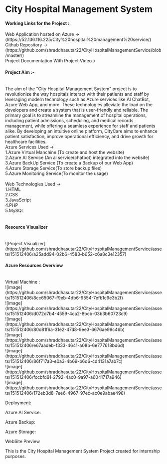 <h1>City Hospital Management System</h1>
<h4>Working Links for the Project : </h4>
Web Application hosted on Azure -> (https://52.136.116.225/City%20hospital%20management%20service/) </br>
Github Repository -> (https://github.com/shraddhasutar22/CityHospitalManagementService/blob/master/)</br>
Project Documentation With Project Video-> </br>

<h4>Project Aim :- </h4></br>
The aim of the "City Hospital Management System" project is to revolutionize the way hospitals interact with their patients and staff by leveraging modern technology such as Azure services like AI ChatBot, Azure Web App, and more. These technologies alleviate the load on the developers and create a system that is user-friendly and reliable. The primary goal is to streamline the management of hospital operations, including patient admissions, scheduling, and medical records management, while offering a seamless experience for staff and patients alike. By developing an intuitive online platform, CityCare aims to enhance patient satisfaction, improve operational efficiency, and drive growth for healthcare facilities.
</br>
Azure Services Used ->
</br>
1.Azure Virtual Manchine (To create and host the website)</br>
2.Azure AI Service (An ai service(chatbot) integrated into the website)</br>
3.Azure BackUp Service (To create a Backup of our Web App)</br>
4.Azure Storage Service(To store backup files)</br>
5.Azure Monitoring Service(To monitor the usage)</br>
</br>
Web Technologies Used ->
</br>
1.HTML</br>
2.CSS</br>
3.JavaScript<br>
4.PHP</br>
5.MySQL</br>
</br>
<h4>Resource Visualizer</h4></br>
![Project Visualizer](https://github.com/shraddhasutar22/CityHospitalManagementService/assets/151512406/a25add94-02b6-4583-b652-c6a8c3e12357)
</br>
<h4>Azure Resources Overview</h4> </br>
Virtual Machine : </br>
![image](https://github.com/shraddhasutar22/CityHospitalManagementService/assets/151512406/8cc65067-f9eb-4db6-9554-7efb1c9e3b2f) </br>
![image](https://github.com/shraddhasutar22/CityHospitalManagementService/assets/151512406/d072d7b4-4559-4ca2-8bcb-03b3b60723c9) </br>
![image](https://github.com/shraddhasutar22/CityHospitalManagementService/assets/151512406/80d81f6a-31e2-47d8-9ee3-6676ae99c46b) </br>
![image](https://github.com/shraddhasutar22/CityHospitalManagementService/assets/151512406/e67aadeb-f333-4641-a08b-6e777618bd6d) </br>
![image](https://github.com/shraddhasutar22/CityHospitalManagementService/assets/151512406/86f717a3-e0a3-4b69-b6d6-cd4131a7ab7c) </br>
![image](https://github.com/shraddhasutar22/CityHospitalManagementService/assets/151512406/fccbfd91-2792-4ac0-9a97-a6041717a946) </br>
![image](https://github.com/shraddhasutar22/CityHospitalManagementService/assets/151512406/172eb3d8-7ee6-4967-97ec-ac0e9abae498) </br>










Deployment:






Azure AI Service:







Azure Backup:







Azure Storage:







WebSite Preview




This is the City Hospital Management System Project created for internship purposes.


